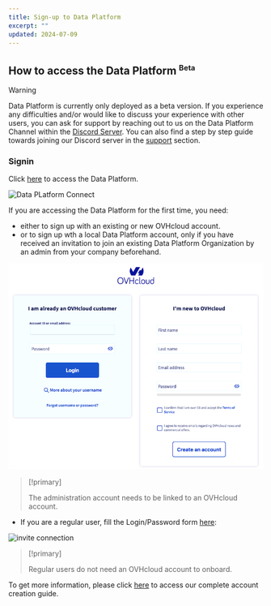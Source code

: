 ```yaml
---
title: Sign-up to Data Platform
excerpt: ""
updated: 2024-07-09
---
```


## How to access the Data Platform <sup><small>Beta</small></sup>

> [!warning]
>
> Data Platform is currently only deployed as a beta version. If you experience any difficulties and/or would like to discuss your experience with other users, you can ask for support by reaching out to us on the Data Platform Channel within the [Discord Server](https://discord.com/channels/850031577277792286/1163465539981672559). You can also find a step by step guide towards joining our Discord server in the [support](https://docs.forepaas.io/#/en/support/index) section.
> 

### Signin

Click [here](https://eu.dataplatform.ovh.net/) to access the Data Platform.

![Data PLatform Connect](images/data_platform_connect.png)

If you are accessing the Data Platform for the first time, you need:

- either to sign up with an existing or new OVHcloud account.
- or to sign up wth a local Data Platform account, only if you have received an invitation to join an existing Data Platform Organization by an admin from your company beforehand.

![OVHcloud Connect](images/ovhcloud-connect.png)

> [!primary]
>
> The administration account needs to be linked to an OVHcloud account.
>

- If you are a regular user, fill the Login/Password form [here](https://hq-fp.dataintegration.ovh.net):

![invite connection](images/invite.png)

> [!primary]
>
> Regular users do not need an OVHcloud account to onboard.
>

To get more information, please click [here](https://docs.forepaas.io/#/en/product/organisations/create-account) to access our complete account creation guide.
